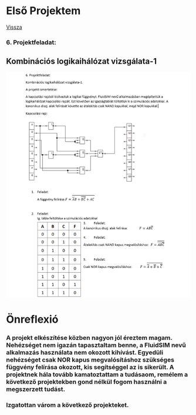 # Első Projektem

[Vissza](https://juhaszadi.github.io/portfolio/)

### 6. Projektfeladat:
## Kombinációs logikaihálózat vizsgálata-1


![kép](/11/asd.PNG)

# Önreflexió

### A projekt elkészítése közben nagyon jól éreztem magam. Nehézséget nem igazán tapasztaltam benne, a FluidSIM nevű alkalmazás használata nem okozott kihívást. Egyedüli nehézséget csak NOR kapus megvalósításhoz szükséges függvény felírása okozott, kis segítséggel az is sikerült. A projektnek hála tovább kamatoztattam a tudásaom, remélem a következő projektekben gond nélkül fogom használni a megszerzett tudást.
### Izgatottan várom a következő projekteket. 


